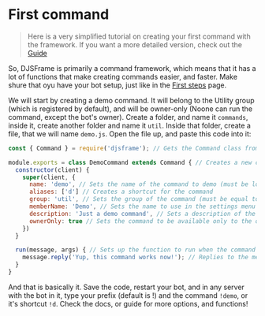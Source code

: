 # First command
> Here is a very simplified tutorial on creating your first command with the framework. If you want a more detailed version, check out the [Guide](https://vypal.gitbook.io/djsframe)

So, DJSFrame is primarily a command framework, which means that it has a lot of functions that make creating commands easier, and faster. Make shure that oyu have your bot setup, just like in the [First steps](https://djsframe.js.org/#/docs/main/main/general/first-steps) page.

We will start by creating a demo command. It will belong to the Utility group (which is registered by default), and will be owner-only (Noone can run the command, except the bot's owner). Create a folder, and name it `commands`, inside it, create another folder and name it `util`. Inside that folder, create a file, that we will name `demo.js`. Open the file up, and paste this code into it:
```javascript
const { Command } = require('djsframe'); // Gets the Command class from DJSFrame

module.exports = class DemoCommand extends Command { // Creates a new class and names it DemoCommand
  constructor(client) {
    super(client, {
      name: 'demo', // Sets the name of the command to demo (must be lowercase, no spaces alowed)
      aliases: ['d'] // Creates a shortcut for the command
      group: 'util', // Sets the group of the command (must be equal to the group ID, NOT the name)
      memberName: 'Demo', // Sets the name to use in the settings menu (can be any case, and supports spaces)
      description: 'Just a demo command', // Sets a description of the command to use in the help command
      ownerOnly: true // Sets the command to be available only to the owner/s of the bot
    })
  }

  run(message, args) { // Sets up the function to run when the command is executed
    message.reply('Yup, this command works now!'); // Replies to the message author
  }
}
```
And that is basically it. Save the code, restart your bot, and in any server with the bot in it, type your prefix (default is !) and the command `!demo`, or it's shortcut `!d`. Check the docs, or guide for more options, and functions!